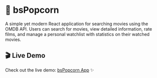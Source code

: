 # 🍿 bsPopcorn

A simple yet modern React application for searching movies using the OMDB API. Users can search for movies, view detailed information, rate films, and manage a personal watchlist with statistics on their watched movies.

## 🎬 Live Demo

Check out the live demo: [bsPopcorn App](https://bspopcorn.vercel.app/) ✨
